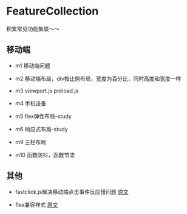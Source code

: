 # FeatureCollection
积累常见功能集联～～

## 移动端

- m1
移动端问题

- m2
移动端布局，div按比例布局，宽度为百分比，同时高度和宽度一样

- m3 
viewport.js
preload.js

- m4 
手机设备

- m5 
flex弹性布局-study

- m6
响应式布局-study

- m9
三栏布局

- m10
函数防抖，函数节流


## 其他
- fastclick.js解决移动端点击事件反应慢问题
[原文](https://www.cnblogs.com/jianzhixuan/p/6944960.html)

- flex兼容样式
[原文](https://github.com/lzxb/flex.css)

